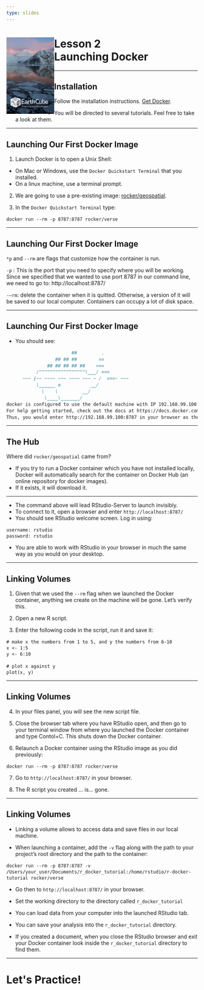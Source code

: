 ```yaml
---
type: slides
---
```


<div><h1><img src="https://github.com/throughput-ec/ec-workshops/blob/main/static/module1/00_ec_slide1.png?raw=true" alt="EC Theme" width=25% align="left"/> Lesson 2<br>Launching Docker</h1></div>

---

## Installation

- Follow the installation instructions. [Get Docker](https://docs.docker.com/get-docker/). 

- You will be directed to several tutorials. Feel free to take a look at them.

---

## Launching Our First Docker Image

1. Launch Docker is to open a Unix Shell:
  - On Mac or Windows, use the `Docker Quickstart Terminal` that you installed.
  - On a linux machine, use a terminal prompt.

2. We are going to use a pre-existing image: [rocker/geospatial](https://hub.docker.com/r/rocker/geospatial). 

3. In the `Docker Quickstart Terminal` type:

```
docker run --rm -p 8787:8787 rocker/verse
```

---

## Launching Our First Docker Image

`*p` and `--rm` are flags that customize how the container is run. 

`-p` : This is the port that you need to specify where you will be working. Since we specified that we wanted to use port 8787 in our command line, we need to go to:
http://localhost:8787/

`-–rm`: delete the container when it is quitted. Otherwise, a version of it will be saved to our local computer. Containers can occupy a lot of disk space.

---
## Launching Our First Docker Image

- You should see:
````markdown
                        ##         .
                  ## ## ##        ==
               ## ## ## ## ##    ===
           /"""""""""""""""""\___/ ===
      ~~~ {~~ ~~~~ ~~~ ~~~~ ~~~ ~ /  ===- ~~~
           \______ o           __/
             \    \         __/
              \____\_______/
docker is configured to use the default machine with IP 192.168.99.100
For help getting started, check out the docs at https://docs.docker.com
Thus, you would enter http://192.168.99.100:8787 in your browser as the url.
````
---

## The Hub

Where did `rocker/geospatial` came from? 
- If you try to run a Docker container which you have not installed locally, Docker will automatically search for the container on Docker Hub (an online repository for docker images).
- If it exists, it will download it.

---

- The command above will lead RStudio-Server to launch invisibly. 
- To connect to it, open a browser and enter `http://localhost:8787/`
- You should see RStudio welcome screen. Log in using:

```
username: rstudio 
password: rstudio
```

- You are able to work with RStudio in your browser in much the same way as you would on your desktop.

---

## Linking Volumes

1. Given that we used the `--rm` flag when we launched the Docker container, anything we create on the machine will be gone. Let’s verify this.

2. Open a new R script.

3. Enter the following code in the script, run it and save it:

```
# make x the numbers from 1 to 5, and y the numbers from 6-10
x <- 1:5
y <- 6:10

# plot x against y
plot(x, y)
```
---

## Linking Volumes

4. In your files panel, you will see the new script file.

5. Close the browser tab where you have RStudio open, and then go to your terminal window from where you launched the Docker container and type Contol+C. This shuts down the Docker container.

6. Relaunch a Docker container using the RStudio image as you did previously:
```
docker run --rm -p 8787:8787 rocker/verse
```

7. Go to `http://localhost:8787/` in your browser.

8. The R script you created ... is... gone.

---

## Linking Volumes

- Linking a volume allows to access data and save files in our local machine.

- When launching a container, add the `-v` flag along with the path to your project’s root directory and the path to the container: 
```
docker run --rm -p 8787:8787 -v /Users/your_user/Documents/r_docker_tutorial:/home/rstudio/r-docker-tutorial rocker/verse
```

- Go then to `http://localhost:8787/` in your browser.

- Set the working directory to the directory called `r_docker_tutorial`

- You can load data from your computer into the launched RStudio tab.

- You can save your analysis into the `r_docker_tutorial` directory.

- If you created a document, when you close the RStudio browser and exit your Docker container look inside the `r_docker_tutorial` directory to find them.

---

# Let's Practice!